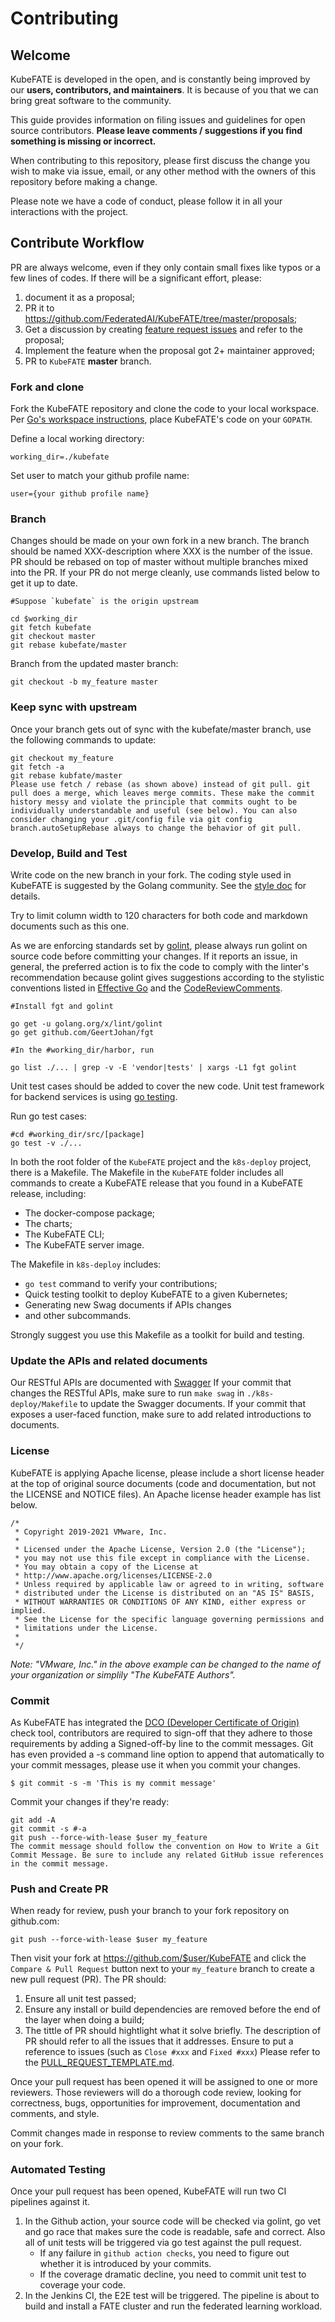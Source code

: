 # Contributing

## Welcome
KubeFATE is developed in the open, and is constantly being improved by our **users, contributors, and maintainers**. It is because of you that we can bring great software to the community.

This guide provides information on filing issues and guidelines for open source contributors. **Please leave comments / suggestions if you find something is missing or incorrect.**

When contributing to this repository, please first discuss the change you wish to make via issue, email, or any other method with the owners of this repository before making a change. 

Please note we have a code of conduct, please follow it in all your interactions with the project.

## Contribute Workflow
PR are always welcome, even if they only contain small fixes like typos or a few lines of codes. If there will be a significant effort, please:
1. document it as a proposal;
2. PR it to https://github.com/FederatedAI/KubeFATE/tree/master/proposals;
3. Get a discussion by creating [feature request issues](https://github.com/FederatedAI/KubeFATE/issues/new?assignees=&labels=&template=feature_request.md&title=) and refer to the proposal;
4. Implement the feature when the proposal got 2+ maintainer approved;
5. PR to `KubeFATE` **master** branch.

### Fork and clone
Fork the KubeFATE repository and clone the code to your local workspace. Per [Go's workspace instructions](https://golang.org/doc/code.html#Workspaces), place KubeFATE's code on your `GOPATH`.

Define a local working directory:
```
working_dir=./kubefate
```
Set user to match your github profile name:
```
user={your github profile name}
```

### Branch
Changes should be made on your own fork in a new branch. The branch should be named XXX-description where XXX is the number of the issue. PR should be rebased on top of master without multiple branches mixed into the PR. If your PR do not merge cleanly, use commands listed below to get it up to date.

```
#Suppose `kubefate` is the origin upstream

cd $working_dir
git fetch kubefate
git checkout master
git rebase kubefate/master
```
Branch from the updated master branch:
```
git checkout -b my_feature master
```

### Keep sync with upstream
Once your branch gets out of sync with the kubefate/master branch, use the following commands to update:
```
git checkout my_feature
git fetch -a
git rebase kubfate/master
Please use fetch / rebase (as shown above) instead of git pull. git pull does a merge, which leaves merge commits. These make the commit history messy and violate the principle that commits ought to be individually understandable and useful (see below). You can also consider changing your .git/config file via git config branch.autoSetupRebase always to change the behavior of git pull.
```

### Develop, Build and Test
Write code on the new branch in your fork. The coding style used in KubeFATE is suggested by the Golang community. See the [style doc](https://github.com/golang/go/wiki/CodeReviewComments) for details.

Try to limit column width to 120 characters for both code and markdown documents such as this one.

As we are enforcing standards set by [golint](https://github.com/golang/lint), please always run golint on source code before committing your changes. If it reports an issue, in general, the preferred action is to fix the code to comply with the linter's recommendation
because golint gives suggestions according to the stylistic conventions listed in [Effective Go](https://golang.org/doc/effective_go.html) and the [CodeReviewComments](https://github.com/golang/go/wiki/CodeReviewComments).
```
#Install fgt and golint

go get -u golang.org/x/lint/golint
go get github.com/GeertJohan/fgt

#In the #working_dir/harbor, run

go list ./... | grep -v -E 'vendor|tests' | xargs -L1 fgt golint

```

Unit test cases should be added to cover the new code. Unit test framework for backend services is using [go testing](https://golang.org/doc/code.html#Testing).

Run go test cases:
```
#cd #working_dir/src/[package]
go test -v ./...
```

In both the root folder of the `KubeFATE` project and the `k8s-deploy` project, there is a Makefile. The Makefile in the `KubeFATE` folder includes all commands to create a KubeFATE release that you found in a KubeFATE release, including:
* The docker-compose package;
* The charts;
* The KubeFATE CLI;
* The KubeFATE server image.

The Makefile in `k8s-deploy` includes:
* `go test` command to verify your contributions;
* Quick testing toolkit to deploy KubeFATE to a given Kubernetes;
* Generating new Swag documents if APIs changes
* and other subcommands.

Strongly suggest you use this Makefile as a toolkit for build and testing.

### Update the APIs and related documents
Our RESTful APIs are documented with [Swagger](https://swagger.io/)
If your commit that changes the RESTful APIs, make sure to run `make swag` in `./k8s-deploy/Makefile` to update the Swagger documents.
If your commit that exposes a user-faced function, make sure to add related introductions to documents.

### License
KubeFATE is applying Apache license, please include a short license header at the top of original source documents (code and documentation, but not the LICENSE and NOTICE files). An Apache license header example has list below.
```
/*
 * Copyright 2019-2021 VMware, Inc.
 *
 * Licensed under the Apache License, Version 2.0 (the "License");
 * you may not use this file except in compliance with the License.
 * You may obtain a copy of the License at
 * http://www.apache.org/licenses/LICENSE-2.0
 * Unless required by applicable law or agreed to in writing, software
 * distributed under the License is distributed on an "AS IS" BASIS,
 * WITHOUT WARRANTIES OR CONDITIONS OF ANY KIND, either express or implied.
 * See the License for the specific language governing permissions and
 * limitations under the License.
 *
 */
```
_Note: "VMware, Inc." in the above example can be changed to the name of your organization or simplily "The KubeFATE Authors"._

### Commit
As KubeFATE has integrated the [DCO (Developer Certificate of Origin)](https://probot.github.io/apps/dco/) check tool, contributors are required to sign-off that they adhere to those requirements by adding a Signed-off-by line to the commit messages. Git has even provided a -s command line option to append that automatically to your commit messages, please use it when you commit your changes.
```
$ git commit -s -m 'This is my commit message'
```
Commit your changes if they're ready:
```
git add -A
git commit -s #-a
git push --force-with-lease $user my_feature
The commit message should follow the convention on How to Write a Git Commit Message. Be sure to include any related GitHub issue references in the commit message. 
```

### Push and Create PR
When ready for review, push your branch to your fork repository on github.com:
```
git push --force-with-lease $user my_feature
```
Then visit your fork at https://github.com/$user/KubeFATE and click the `Compare & Pull Request` button next to your `my_feature` branch to create a new pull request (PR). The PR should:
1. Ensure all unit test passed;
2. Ensure any install or build dependencies are removed before the end of the layer when doing a build;
3. The tittle of PR should hightlight what it solve briefly. The description of PR should refer to all the issues that it addresses. Ensure to put a reference to issues (such as `Close #xxx` and `Fixed #xxx`)  Please refer to the [PULL_REQUEST_TEMPLATE.md](https://github.com/FederatedAI/KubeFATE/blob/master/PULL_REQUEST_TEMPLATE.md).

Once your pull request has been opened it will be assigned to one or more reviewers. Those reviewers will do a thorough code review, looking for correctness, bugs, opportunities for improvement, documentation and comments, and style.

Commit changes made in response to review comments to the same branch on your fork.

### Automated Testing
Once your pull request has been opened, KubeFATE will run two CI pipelines against it.
1. In the Github action, your source code will be checked via golint, go vet and go race that makes sure the code is readable, safe and correct. Also all of unit tests will be triggered via go test against the pull request. 
	* If any failure in `github action checks`, you need to figure out whether it is introduced by your commits.
	* If the coverage dramatic decline, you need to commit unit test to coverage your code.
2. In the Jenkins CI, the E2E test will be triggered. The pipeline is about to build and install a FATE cluster and run the federated learning workload.